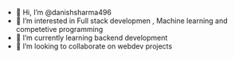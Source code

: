 - 👋 Hi, I’m @danishsharma496
- 👀 I’m interested in Full stack developmen ,  Machine learning and competetive programming
- 🌱 I’m currently learning backend development 
- 💞️ I’m looking to collaborate on webdev projects 


<!---
danishsharma496/danishsharma496 is a ✨ special ✨ repository because its `README.md` (this file) appears on your GitHub profile.
You can click the Preview link to take a look at your changes.
--->
